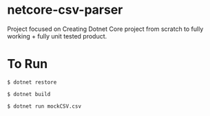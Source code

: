 # netcore-csv-parser
Project focused on Creating Dotnet Core project from scratch to fully working + fully unit tested product.


# To Run

`$ dotnet restore`

`$ dotnet build`

`$ dotnet run mockCSV.csv`
